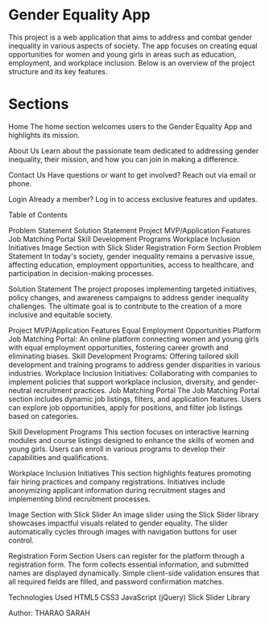 # Gender Equality App
This project is a web application that aims to address and combat gender inequality in various aspects of society. The app focuses on creating equal opportunities for women and young girls in areas such as education, employment, and workplace inclusion. Below is an overview of the project structure and its key features.

# Sections
Home
The home section welcomes users to the Gender Equality App and highlights its mission.

About Us
Learn about the passionate team dedicated to addressing gender inequality, their mission, and how you can join in making a difference.

Contact Us
Have questions or want to get involved? Reach out via email or phone.

Login
Already a member? Log in to access exclusive features and updates.


Table of Contents

Problem Statement
Solution Statement
Project MVP/Application Features
Job Matching Portal
Skill Development Programs
Workplace Inclusion Initiatives
Image Section with Slick Slider
Registration Form Section
Problem Statement
In today's society, gender inequality remains a pervasive issue, affecting education, employment opportunities, access to healthcare, and participation in decision-making processes.

Solution Statement
The project proposes implementing targeted initiatives, policy changes, and awareness campaigns to address gender inequality challenges. The ultimate goal is to contribute to the creation of a more inclusive and equitable society.

Project MVP/Application Features
Equal Employment Opportunities Platform
Job Matching Portal: An online platform connecting women and young girls with equal employment opportunities, fostering career growth and eliminating biases.
Skill Development Programs: Offering tailored skill development and training programs to address gender disparities in various industries.
Workplace Inclusion Initiatives: Collaborating with companies to implement policies that support workplace inclusion, diversity, and gender-neutral recruitment practices.
Job Matching Portal
The Job Matching Portal section includes dynamic job listings, filters, and application features. Users can explore job opportunities, apply for positions, and filter job listings based on categories.

Skill Development Programs
This section focuses on interactive learning modules and course listings designed to enhance the skills of women and young girls. Users can enroll in various programs to develop their capabilities and qualifications.

Workplace Inclusion Initiatives
This section highlights features promoting fair hiring practices and company registrations. Initiatives include anonymizing applicant information during recruitment stages and implementing blind recruitment processes.

Image Section with Slick Slider
An image slider using the Slick Slider library showcases impactful visuals related to gender equality. The slider automatically cycles through images with navigation buttons for user control.

Registration Form Section
Users can register for the platform through a registration form. The form collects essential information, and submitted names are displayed dynamically. Simple client-side validation ensures that all required fields are filled, and password confirmation matches.

Technologies Used
HTML5
CSS3
JavaScript (jQuery)
Slick Slider Library

Author: THARAO SARAH